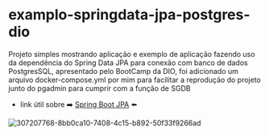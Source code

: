 # examplo-springdata-jpa-postgres-dio
Projeto simples mostrando aplicação e exemplo de aplicação fazendo uso da dependência do Spring Data JPA para conexão com banco de dados PostgresSQL, apresentado pelo BootCamp da DIO, foi adicionado um arquivo docker-compose.yml por mim para facilitar a reprodução do projeto junto do pgadmin para cumprir com a função de SGDB

- link útil sobre ➡️ [Spring Boot JPA](https://glysns.gitbook.io/spring-framework/spring-data-jpa/qualquer-banco-de-dados) ⬅️

![307207768-8bb0ca10-7408-4c15-b892-50f33f9266ad](https://github.com/fabioaacarneiro/examplo-springdata-jpa-postgres-dio/assets/20860418/fccc8549-7610-41c2-b12a-c521f46c15b7)

